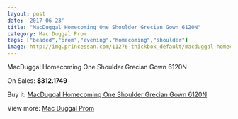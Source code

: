 ```yaml
---
layout: post
date: '2017-06-23'
title: "MacDuggal Homecoming One Shoulder Grecian Gown 6120N"
category: Mac Duggal Prom
tags: ["beaded","prom","evening","homecoming","shoulder"]
image: http://img.princessan.com/11276-thickbox_default/macduggal-homecoming-one-shoulder-grecian-gown-6120n.jpg
---
```

MacDuggal Homecoming One Shoulder Grecian Gown 6120N

On Sales: **$312.1749**
<a href="https://www.princessan.com/en/mac-duggal-prom/5190-macduggal-homecoming-one-shoulder-grecian-gown-6120n.html"><amp-img layout="responsive" width="600" height="600" src="//img.princessan.com/11276-thickbox_default/macduggal-homecoming-one-shoulder-grecian-gown-6120n.jpg" alt="MacDuggal Homecoming One Shoulder Grecian Gown 6120N 0" /></a>

Buy it: [MacDuggal Homecoming One Shoulder Grecian Gown 6120N](https://www.princessan.com/en/mac-duggal-prom/5190-macduggal-homecoming-one-shoulder-grecian-gown-6120n.html "MacDuggal Homecoming One Shoulder Grecian Gown 6120N")

View more: [Mac Duggal Prom](https://www.princessan.com/en/42-mac-duggal-prom "Mac Duggal Prom")